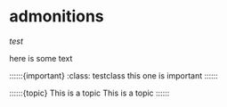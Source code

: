 # admonitions

_test_

here is some text

::::::{important}
:class: testclass
this one is important
::::::

::::::{topic} This is a topic
This is a topic
::::::